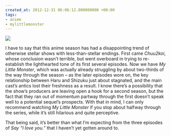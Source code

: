 ```yaml
---
created_at: 2012-12-31 06:06:12.000000000 +00:00
tags:
- anime
- mylittlemonster
---
```


![](/blog/media/tumblr_inline_mfvsewhj7h1qhcb4p.jpg)

I have to say that this anime season has had a disappointing trend of
otherwise stellar shows with less-than-stellar endings. First came
*Chuu2koi*, whose conclusion wasn’t terrible, but went overboard in
trying to re-establish the lighthearted tone of its first several
episodes. Now we have *My Little Monster*, which was actually already
struggling by about two-thirds of the way through the season – as the
later episodes wore on, the key relationship between Haru and Shizuku
just about stagnated, and the main cast’s antics lost their freshness as
a result. I know there’s a possibility that the show’s producers are
leaving open a hook for a second season, but the fact that they ran out
of momentum partway through the first doesn’t speak well to a potential
sequel’s prospects. With that in mind, I can only recommend watching *My
Little Monster* if you stop about halfway through the series, while it’s
still hilarious and quite perceptive.

That being said, it’s better than what I’m expecting from the three
episodes of *Say “I love you.”* that I haven’t yet gotten around to.
